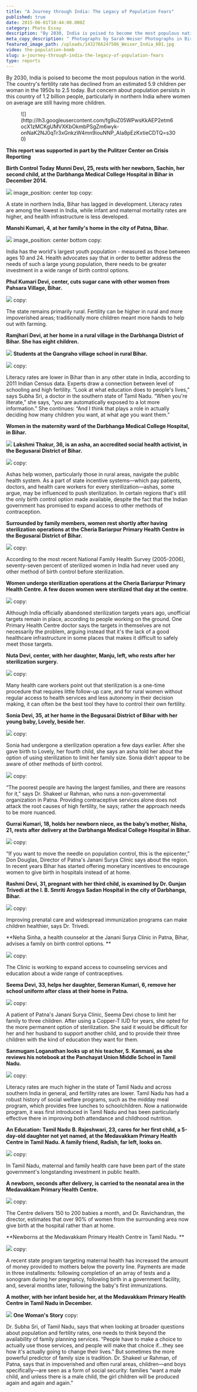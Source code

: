```yaml
---
title: "A Journey through India: The Legacy of Population Fears"
published: true
date: 2015-06-01T10:44:00.000Z
category: Photo Essay
description: "By 2030, India is poised to become the most populous nation in the world. The country\'s fertility rate has declined from an estimated 5.9 children per woman in the 1950s to 2.5 today. But concern about population persists in this country of 1.2 billion people, particularly in northern India where women on average are still having more children. "
meta_copy_description: " Photographs by Sarah Weiser Photographs in Birth Control Today: Karla Torres / Human Rights Law Network This report was supported in part by the Pulitzer Center on Crisis Reporting "
featured_image_path: /uploads/1432766247506_Weiser_India_001.jpg
video: the-population-bomb
slug: a-journey-through-india-the-legacy-of-population-fears
type: reports
---
```


By 2030, India is poised to become the most populous nation in the world. The country's fertility rate has declined from an estimated 5.9 children per woman in the 1950s to 2.5 today. But concern about population persists in this country of 1.2 billion people, particularly in northern India where women on average are still having more children.

<figure data-type="image" class="wy-figure-small wy-figure-left">![](http://lh3.googleusercontent.com/fg9uZ05WPwsKkAEP2etm6ocX1zMCKgUMVXKbOkmbPSgZm6wyk-onNaK2NJ0qTr3xGnkzW4mn9iouNNP_AIa8pEzKxtieCDTQ=s300)</figure>

**This report was supported in part by the Pulitzer Center on Crisis Reporting**

**Birth Control Today**
**Munni Devi, 25, rests with her newborn, Sachin, her second child, at the Darbhanga Medical College Hospital in Bihar in December 2014.**

![](/webhook-uploads/1433137843560_Weiser_India_002-1600px.jpg)
image_position: center top
copy:

<span class="s1">A state in northern India, Bihar has lagged in development. Literacy rates are among the lowest in India, while infant and maternal mortality rates are higher, and health infrastructure is less developed.</span>

**Manshi Kumari, 4, at her family's home in the city of Patna, Bihar.**

![](/webhook-uploads/1433137909806_Weiser_India_003-1600px.jpg)
image_position: center bottom
copy:

<span class="s1">India has the world's largest youth population - measured as those between ages 10 and 24\. Health advocates say that in order to better address the needs of such a large young population, there needs to be greater investment in a wide range of birth control options.</span>

**Phul Kumari Devi, center, cuts sugar cane with other women from Pahsara Village, Bihar.**

![](/webhook-uploads/1433138036351_Weiser_India_004-1600px.jpg)
copy:

<span class="s1">The state remains primarily rural. Fertility can be higher in rural and more impoverished areas; traditionally more children meant more hands to help out with farming.</span>

**Ramjhari Devi, at her home in a rural village in the Darbhanga District of Bihar. She has eight children.**

![](/webhook-uploads/1433138112069_Weiser_India_005-1600px.jpg)
**Students at the Gangraho village school in rural Bihar.**

![](/webhook-uploads/1433138191704_Weiser_India_006-1600px.jpg)
copy:

<span class="s1">Literacy rates are lower in Bihar than in any other state in India, according to 2011 Indian Census data. Experts draw a connection between level of schooling and high fertility. “Look at what education does to people's lives,” says Subha Sri, a doctor in the southern state of Tamil Nadu. “When you're literate,” she says, “you are automatically exposed to a lot more information.” She continues: “And I think that plays a role in actually deciding how many children you want, at what age you want them.”</span>

**Women in the maternity ward of the Darbhanga Medical College Hospital, in Bihar.**

![](/webhook-uploads/1433138220068_Weiser_India_008-1600px.jpg)
**Lakshmi Thakur, 36, is an asha, an accredited social health activist, in the Begusarai District of Bihar.**

![](/webhook-uploads/1433138267743_Weiser_India_009-1600px.jpg)
copy:

<span class="s1">Ashas help women, particularly those in rural areas, navigate the public health system. As a part of state incentive systems—which pay patients, doctors, and health care workers for every sterilization—ashas, some argue, may be influenced to push sterilization. In certain regions that's still the only birth control option made available, despite the fact that the Indian government has promised to expand access to other methods of contraception.</span>

**Surrounded by family members, women rest shortly after having sterilization operations at the Cheria Bariarpur Primary Health Centre in the Begusarai District of Bihar.**

![](/webhook-uploads/1433138304674_Weiser_India_010-1600px.jpg)
copy:

<span class="s1">According to the most recent National Family Health Survey (2005-2006), seventy-seven percent of sterilized women in India had never used any other method of birth control before sterilization.</span>

**Women undergo sterilization operations at the Cheria Bariarpur Primary Health Centre. A few dozen women were sterilized that day at the centre.**

![](/webhook-uploads/1433138329637_Weiser_India_013-1600px.jpg)
copy:

<span class="s1">Although India officially abandoned sterilization targets years ago, unofficial targets remain in place, according to people working on the ground. One Primary Health Centre doctor says the targets in themselves are not necessarily the problem, arguing instead that it's the lack of a good healthcare infrastructure in some places that makes it difficult to safely meet those targets.</span>

**Nuta Devi, center, with her daughter, Manju, left, who rests after her sterilization surgery.**

![](/webhook-uploads/1433138384523_Weiser_India_012-1600px.jpg)
copy:

<span class="s1">Many health care workers point out that sterilization is a one-time procedure that requires little follow-up care, and for rural women without regular access to health services and less autonomy in their decision making, it can often be the best tool they have to control their own fertility.</span>

**Sonia Devi, 35, at her home in the Begusarai District of Bihar with her young baby, Lovely, beside her.**

![](/webhook-uploads/1433138419836_Weiser_India_014-1600px.jpg)
copy:

<span class="s1">Sonia had undergone a sterilization operation a few days earlier. After she gave birth to Lovely, her fourth child, she says an asha told her about the option of using sterilization to limit her family size. Sonia didn't appear to be aware of other methods of birth control.</span>

![](/webhook-uploads/1433140214692_a-changing-approach_v8.png)
copy:

“The poorest people are having the largest families, and there are reasons for it,” says Dr. Shakeel ur Rahman, who runs a non-governmental organization in Patna. Providing contraceptive services alone does not attack the root causes of high fertility, he says; rather the approach needs to be more nuanced.

**Gurrai Kumari, 18, holds her newborn niece, as the baby’s mother, Nisha, 21, rests after delivery at the Darbhanga Medical College Hospital in Bihar.**

![](/webhook-uploads/1433138515880_Weiser_India_020-1600px.jpg)
copy:

<span class="s1">“If you want to move the needle on population control, this is the epicenter,” Don Douglas, Director of Patna's Janani Surya Clinic says about the region. In recent years Bihar has started offering monetary incentives to encourage women to give birth in hospitals instead of at home.</span>

**Rashmi Devi, 31, pregnant with her third child, is examined by Dr. Gunjan Trivedi at the I. B. Smriti Arogya Sadan Hospital in the city of Darbhanga, Bihar.**

![](/webhook-uploads/1433138553632_Weiser_India_019-1600px.jpg)
copy:

<span class="s1">Improving prenatal care and widespread immunization programs can make children healthier, says Dr. Trivedi.</span>

**Neha Sinha, a health counselor at the Janani Surya Clinic in Patna, Bihar, advises a family on birth control options. **

![](/webhook-uploads/1433138586500_Weiser_India_015-1600px.jpg)
copy:

<span class="s1">The Clinic is working to expand access to counseling services and education about a wide range of contraceptives.</span>

**Seema Devi, 33, helps her daughter, Semeran Kumari, 6, remove her school uniform after class at their home in Patna.**

![](/webhook-uploads/1433138629027_Weiser_India_016-1600px.jpg)
copy:

<span class="s1">A patient of Patna's Janani Surya Clinic, Seema Devi chose to limit her family to three children. After using a Copper-T IUD for years, she opted for the more permanent option of sterilization. She said it would be difficult for her and her husband to support another child, and to provide their three children with the kind of education they want for them.</span>

**Sanmugam Loganathan looks up at his teacher, S. Kanmani, as she reviews his notebook at the Panchayat Union Middle School in Tamil Nadu.**

![](/webhook-uploads/1433138737897_Weiser_India_017-1600px.jpg)
copy:

Literacy rates are much higher in the state of Tamil Nadu and across southern India in general, and fertility rates are lower. Tamil Nadu has had a robust history of social welfare programs, such as the midday meal program, which provides free lunches to schoolchildren. Now a nationwide program, it was first introduced in Tamil Nadu and has been particularly effective there in improving both attendance and childhood nutrition.

**An Education: Tamil Nadu**
**B. Rajeshwari, 23, cares for her first child, a 5-day-old daughter not yet named, at the Medavakkam Primary Health Centre in Tamil Nadu. A family friend, Radish, far left, looks on.**

![](/webhook-uploads/1433138777763_Weiser_India_023-1600px.jpg)
copy:

<span class="s1">In Tamil Nadu, maternal and family health care have been part of the state government's longstanding investment in public health.</span>

**A newborn, seconds after delivery, is carried to the neonatal area in the Medavakkam Primary Health Centre.**

![](/webhook-uploads/1433138814623_Weiser_India_021-1600px.jpg)
copy:

<span class="s1">The Centre delivers 150 to 200 babies a month, and Dr. Ravichandran, the director, estimates that over 90% of women from the surrounding area now give birth at the hospital rather than at home.</span>

**Newborns at the Medavakkam Primary Health Centre in Tamil Nadu. **

![](/webhook-uploads/1433138861620_Weiser_India_022-1600px.jpg)
copy:

<span class="s1">A recent state program targeting maternal health has increased the amount of money provided to mothers below the poverty line. Payments are made in three installments: following completion of an array of tests and a sonogram during her pregnancy, following birth in a government facility, and, several months later, following the baby's first immunizations.</span>

**A mother, with her infant beside her, at the Medavakkam Primary Health Centre in Tamil Nadu in December.**

![](/webhook-uploads/1433138884965_Weiser_India_024-1600px.jpg)
**One Woman's Story**
copy:

<span class="s1">Dr. Subha Sri, of Tamil Nadu, says that when looking at broader questions about population and fertility rates, one needs to think beyond the availability of family planning services. “People have to make a choice to actually use those services, and people will make that choice if...they see how it's actually going to change their lives.” But sometimes the more powerful predictor of family size is tradition. Dr. Shakeel ur Rahman, of Patna, says that in impoverished and often rural areas, children—and boys specifically—are seen as a form of social security: families “want a male child, and unless there is a male child, the girl children will be produced again and again and again.”</span>


